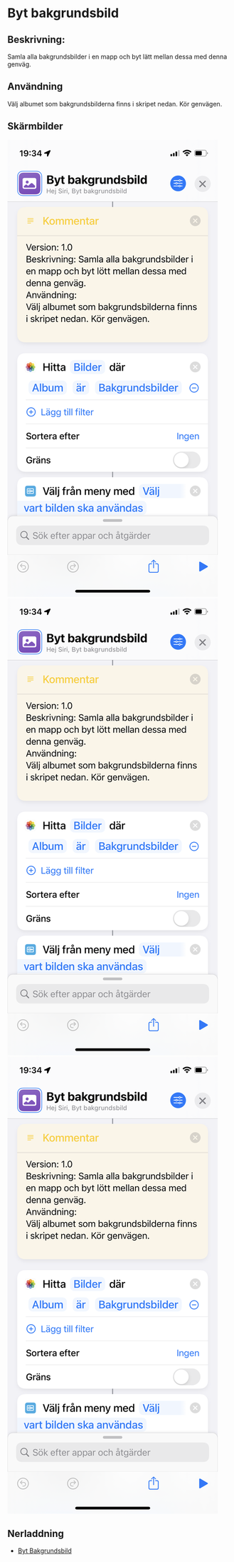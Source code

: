 # Byt bakgrundsbild

## Beskrivning:

Samla alla bakgrundsbilder i en mapp och byt lätt mellan dessa med denna genväg.

## Användning

Välj albumet som bakgrundsbilderna finns i skripet nedan. Kör genvägen.

## Skärmbilder

![bg](../assets/images/bg-image-1.png)
![bg](../assets/images/bg-image-1.png)
![bg](../assets/images/bg-image-1.png)

## Nerladdning

- [Byt Bakgrundsbild](https://www.icloud.com/shortcuts/1da1b4b95f8045d4b6be343102e484d7)
